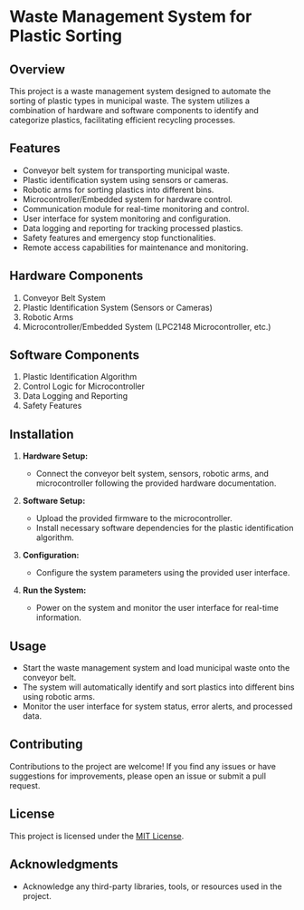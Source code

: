# Waste Management System for Plastic Sorting

## Overview

This project is a waste management system designed to automate the sorting of plastic types in municipal waste. The system utilizes a combination of hardware and software components to identify and categorize plastics, facilitating efficient recycling processes.

## Features

- Conveyor belt system for transporting municipal waste.
- Plastic identification system using sensors or cameras.
- Robotic arms for sorting plastics into different bins.
- Microcontroller/Embedded system for hardware control.
- Communication module for real-time monitoring and control.
- User interface for system monitoring and configuration.
- Data logging and reporting for tracking processed plastics.
- Safety features and emergency stop functionalities.
- Remote access capabilities for maintenance and monitoring.

## Hardware Components

1. Conveyor Belt System
2. Plastic Identification System (Sensors or Cameras)
3. Robotic Arms
4. Microcontroller/Embedded System (LPC2148 Microcontroller, etc.)

## Software Components

1. Plastic Identification Algorithm
2. Control Logic for Microcontroller
4. Data Logging and Reporting
5. Safety Features

## Installation

1. **Hardware Setup:**
   - Connect the conveyor belt system, sensors, robotic arms, and microcontroller following the provided hardware documentation.

2. **Software Setup:**
   - Upload the provided firmware to the microcontroller.
   - Install necessary software dependencies for the plastic identification algorithm.

3. **Configuration:**
   - Configure the system parameters using the provided user interface.

4. **Run the System:**
   - Power on the system and monitor the user interface for real-time information.

## Usage

- Start the waste management system and load municipal waste onto the conveyor belt.
- The system will automatically identify and sort plastics into different bins using robotic arms.
- Monitor the user interface for system status, error alerts, and processed data.

## Contributing

Contributions to the project are welcome! If you find any issues or have suggestions for improvements, please open an issue or submit a pull request.

## License

This project is licensed under the [MIT License](LICENSE).

## Acknowledgments

- Acknowledge any third-party libraries, tools, or resources used in the project.

